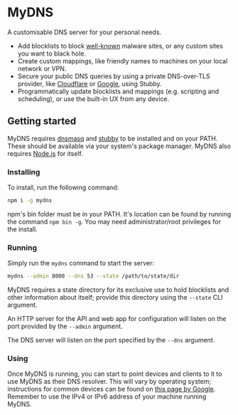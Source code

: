 # MyDNS

A customisable DNS server for your personal needs.

- Add blocklists to block [well-known](https://github.com/StevenBlack/hosts) malware sites, or any custom sites you want to black hole.
- Create custom mappings, like friendly names to machines on your local network or VPN.
- Secure your public DNS queries by using a private DNS-over-TLS provider, like [Cloudflare](https://developers.cloudflare.com/1.1.1.1/encryption/dns-over-tls/) or [Google](https://developers.google.com/speed/public-dns/docs/dns-over-tls), using Stubby.
- Programmatically update blocklists and mappings (e.g. scripting and scheduling), or use the built-in UX from any device.

## Getting started

MyDNS requires [dnsmasq](https://thekelleys.org.uk/dnsmasq/doc.html) and [stubby](https://dnsprivacy.org/dns_privacy_daemon_-_stubby/) to be installed and on your PATH. These should be available via your system's package manager. MyDNS also requires [Node.js](https://nodejs.org) for itself.

### Installing

To install, run the following command:

```bash
npm i -g mydns
```

npm's bin folder must be in your PATH. It's location can be found by running the command `npm bin -g`. You may need administrator/root privileges for the install.

### Running

Simply run the `mydns` command to start the server:

```bash
mydns --admin 8000 --dns 53 --state /path/to/state/dir
```

MyDNS requires a state directory for its exclusive use to hold blocklists and other information about itself; provide this directory using the `--state` CLI argument.

An HTTP server for the API and web app for configuration will listen on the port provided by the `--admin` argument.

The DNS server will listen on the port specified by the `--dns` argument.

### Using

Once MyDNS is running, you can start to point devices and clients to it to use MyDNS as their DNS resolver. This will vary by operating system; instructions for common devices can be found on [this page by Google](https://developers.google.com/speed/public-dns/docs/using#change_your_dns_servers_settings). Remember to use the IPv4 or IPv6 address of your machine running MyDNS.
